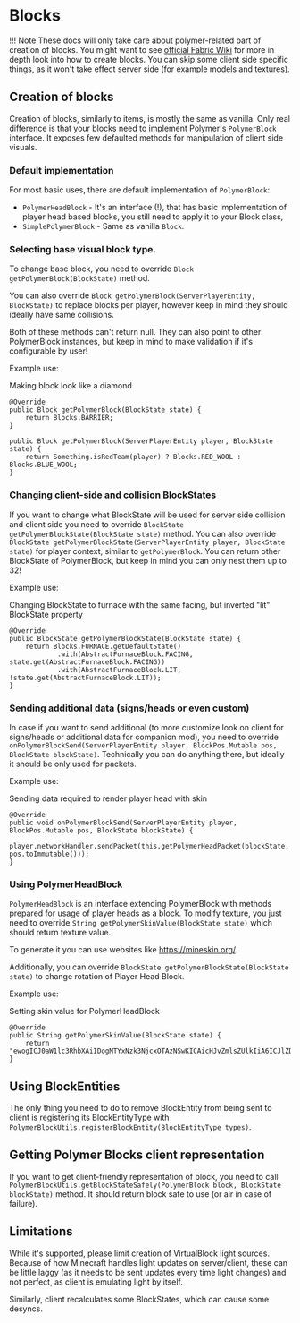 # Blocks
!!! Note
    These docs will only take care about polymer-related part of creation of blocks.
    You might want to see [official Fabric Wiki](https://fabricmc.net/wiki/tutorial:blocks)
    for more in depth look into how to create blocks. 
    You can skip some client side specific things, as it won't take effect server side 
    (for example models and textures).

## Creation of blocks

Creation of blocks, similarly to items, is mostly the same as vanilla. Only real difference is that your blocks need to 
implement Polymer's `PolymerBlock` interface. It exposes few defaulted methods for manipulation
of client side visuals.

### Default implementation
For most basic uses, there are default implementation of `PolymerBlock`:

* `PolymerHeadBlock` - It's an interface (!), that has basic implementation of player head based blocks, you still need to apply it to your Block class,
* `SimplePolymerBlock` - Same as vanilla `Block`.

### Selecting base visual block type.
To change base block, you need to override `Block getPolymerBlock(BlockState)` method.

You can also override `Block getPolymerBlock(ServerPlayerEntity, BlockState)` to replace blocks per player,
however keep in mind they should ideally have same collisions.

Both of these methods can't return null. They can also point to other PolymerBlock instances, but keep
in mind to make validation if it's configurable by user!

Example use:

Making block look like a diamond
```
@Override
public Block getPolymerBlock(BlockState state) {
    return Blocks.BARRIER;
}

public Block getPolymerBlock(ServerPlayerEntity player, BlockState state) {
    return Something.isRedTeam(player) ? Blocks.RED_WOOL : Blocks.BLUE_WOOL;
}
```

### Changing client-side and collision BlockStates
If you want to change what BlockState will be used for server side collision 
and client side you need to override `BlockState getPolymerBlockState(BlockState state)` method.
You can also override `BlockState getPolymerBlockState(ServerPlayerEntity player, BlockState state)` for player context,
similar to `getPolymerBlock`.
You can return other BlockState of PolymerBlock, but keep in mind you can only nest them
up to 32!

Example use:

Changing BlockState to furnace with the same facing, but inverted "lit" BlockState property
```
@Override
public BlockState getPolymerBlockState(BlockState state) {
    return Blocks.FURNACE.getDefaultState()
            .with(AbstractFurnaceBlock.FACING, state.get(AbstractFurnaceBlock.FACING))
            .with(AbstractFurnaceBlock.LIT, !state.get(AbstractFurnaceBlock.LIT));
}
```

### Sending additional data (signs/heads or even custom)
In case if you want to send additional (to more customize look on client for signs/heads 
or additional data for companion mod), you need to override `onPolymerBlockSend(ServerPlayerEntity player, BlockPos.Mutable pos, BlockState blockState)`.
Technically you can do anything there, but ideally it should be only used for packets.

Example use:

Sending data required to render player head with skin
```
@Override
public void onPolymerBlockSend(ServerPlayerEntity player, BlockPos.Mutable pos, BlockState blockState) { 
    player.networkHandler.sendPacket(this.getPolymerHeadPacket(blockState, pos.toImmutable()));
}
```

### Using PolymerHeadBlock
`PolymerHeadBlock` is an interface extending PolymerBlock with methods prepared for 
usage of player heads as a block. To modify texture, you just need to override 
`String getPolymerSkinValue(BlockState state)` which should return texture value.

To generate it you can use websites like https://mineskin.org/.

Additionally, you can override `BlockState getPolymerBlockState(BlockState state)` 
to change rotation of Player Head Block.

Example use:

Setting skin value for PolymerHeadBlock
```
@Override
public String getPolymerSkinValue(BlockState state) {
    return "ewogICJ0aW1lc3RhbXAiIDogMTYxNzk3NjcxOTAzNSwKICAicHJvZmlsZUlkIiA6ICJlZDUzZGQ4MTRmOWQ0YTNjYjRlYjY1MWRjYmE3N2U2NiIsCiAgInByb2ZpbGVOYW1lIiA6ICI0MTQxNDE0MWgiLAogICJzaWduYXR1cmVSZXF1aXJlZCIgOiB0cnVlLAogICJ0ZXh0dXJlcyIgOiB7CiAgICAiU0tJTiIgOiB7CiAgICAgICJ1cmwiIDogImh0dHA6Ly90ZXh0dXJlcy5taW5lY3JhZnQubmV0L3RleHR1cmUvNTczNTE0YTIzMjQ1ZjE1ZGJhZDVmYjRlNjIyMTYzMDIwODY0Y2NlNGMxNWQ1NmRlM2FkYjkwZmE1YTcxMzdmZCIKICAgIH0KICB9Cn0";
}
```

## Using BlockEntities
The only thing you need to do to remove BlockEntity from being sent to client is registering its BlockEntityType with `PolymerBlockUtils.registerBlockEntity(BlockEntityType types)`.

## Getting Polymer Blocks client representation
If you want to get client-friendly representation of block, you need to call
`PolymerBlockUtils.getBlockStateSafely(PolymerBlock block, BlockState blockState)`
method. It should return block safe to use (or air in case of failure).

## Limitations
While it's supported, please limit creation of VirtualBlock light sources. Because of how Minecraft
handles light updates on server/client, these can be little laggy (as it needs to be sent updates every time light changes) and not perfect, 
as client is emulating light by itself.

Similarly, client recalculates some BlockStates, which can cause some desyncs.
